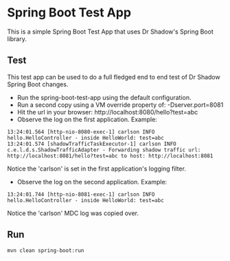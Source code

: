 # Spring Boot Test App
This is a simple Spring Boot Test App that uses Dr Shadow's Spring Boot library.

## Test
This test app can be used to do a full fledged end to end test of Dr Shadow Spring Boot changes.

* Run the spring-boot-test-app using the default configuration.
* Run a second copy using a VM override property of: -Dserver.port=8081
* Hit the url in your browser: http://localhost:8080/hello?test=abc
* Observe the log on the first application.
Example:
```aidl
13:24:01.564 [http-nio-8080-exec-1] carlson INFO  hello.HelloController - inside HelloWorld: test=abc
13:24:01.574 [shadowTrafficTaskExecutor-1] carlson INFO  c.e.l.d.s.ShadowTrafficAdapter - Forwarding shadow traffic url: http://localhost:8081/hello?test=abc to host: http://localhost:8081
```
Notice the 'carlson' is set in the first application's logging filter.
* Observe the log on the second application.
Example:
```aidl
13:24:01.744 [http-nio-8081-exec-1] carlson INFO  hello.HelloController - inside HelloWorld: test=abc
```
Notice the 'carlson' MDC log was copied over.

## Run
```bash
mvn clean spring-boot:run
```


